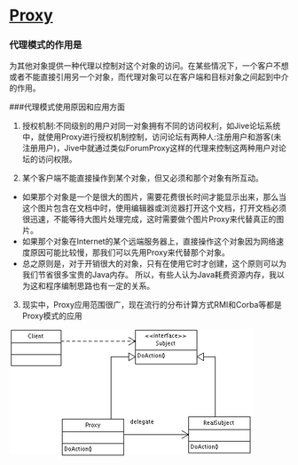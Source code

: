 # **[Proxy](https://www.wikiwand.com/en/Proxy_pattern)**

### 代理模式的作用是
为其他对象提供一种代理以控制对这个对象的访问。在某些情况下，一个客户不想或者不能直接引用另一个对象，而代理对象可以在客户端和目标对象之间起到中介的作用。

###代理模式使用原因和应用方面

1. 授权机制:不同级别的用户对同一对象拥有不同的访问权利，如Jive论坛系统中，就使用Proxy进行授权机制控制，访问论坛有两种人:注册用户和游客(未注册用户)，Jive中就通过类似ForumProxy这样的代理来控制这两种用户对论坛的访问权限。

2. 某个客户端不能直接操作到某个对象，但又必须和那个对象有所互动。
 * 如果那个对象是一个是很大的图片，需要花费很长时间才能显示出来，那么当这个图片包含在文档中时，使用编辑器或浏览器打开这个文档，打开文档必须很迅速，不能等待大图片处理完成，这时需要做个图片Proxy来代替真正的图片。
 * 如果那个对象在Internet的某个远端服务器上，直接操作这个对象因为网络速度原因可能比较慢，那我们可以先用Proxy来代替那个对象。
 * 总之原则是，对于开销很大的对象，只有在使用它时才创建，这个原则可以为我们节省很多宝贵的Java内存。 所以，有些人认为Java耗费资源内存，我以为这和程序编制思路也有一定的关系。

3. 现实中，Proxy应用范围很广，现在流行的分布计算方式RMI和Corba等都是Proxy模式的应用

![flyweight](/uml/proxy_uml.png)

